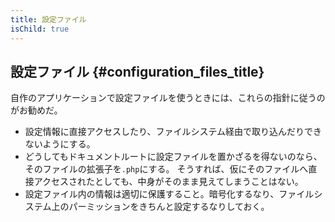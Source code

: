 ```yaml
---
title: 設定ファイル
isChild: true
---
```


## 設定ファイル {#configuration_files_title}

自作のアプリケーションで設定ファイルを使うときには、これらの指針に従うのがお勧めだ。

- 設定情報に直接アクセスしたり、ファイルシステム経由で取り込んだりできないようにする。
- どうしてもドキュメントルートに設定ファイルを置かざるを得ないのなら、そのファイルの拡張子を`.php`にする。
そうすれば、仮にそのファイルへ直接アクセスされたとしても、中身がそのまま見えてしまうことはない。
- 設定ファイル内の情報は適切に保護すること。暗号化するなり、ファイルシステム上のパーミッションをきちんと設定するなりしておく。
